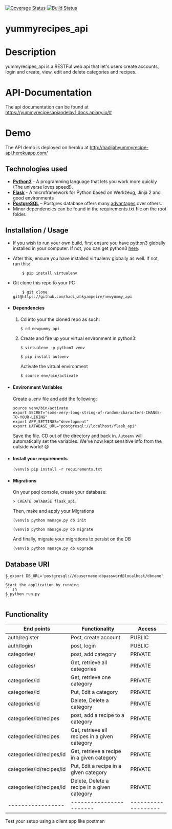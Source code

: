 
[![Coverage Status](https://coveralls.io/repos/github/hadijahkyampeire/newyummy_api/badge.svg?branch=api)](https://coveralls.io/github/hadijahkyampeire/newyummy_api?branch=api)
[![Build Status](https://travis-ci.org/hadijahkyampeire/newyummy_api.svg?branch=api)](https://travis-ci.org/hadijahkyampeire/newyummy_api)
# yummyrecipes_api
# Description
yummyrecipes_api is a RESTFul web api that let's users create accounts, login and create, view, edit and delete categories and recipes.

# API-Documentation
The api documentation can be found at https://yummyrecipesapiandelav1.docs.apiary.io/#
# Demo
The API demo is deployed on heroku at http://hadijahyummyrecipe-api.herokuapp.com/
## Technologies used
* **[Python3](https://www.python.org/downloads/)** - A programming language that lets you work more quickly (The universe loves speed!).
* **[Flask](flask.pocoo.org/)** - A microframework for Python based on Werkzeug, Jinja 2 and good  environments
* **[PostgreSQL](https://www.postgresql.org/download/)** – Postgres database offers many [advantages](https://www.postgresql.org/about/advantages/) over others.
* Minor dependencies can be found in the requirements.txt file on the root folder.


## Installation / Usage
* If you wish to run your own build, first ensure you have python3 globally installed in your computer. If not, you can get python3 [here](https://www.python.org).
* After this, ensure you have installed virtualenv globally as well. If not, run this:
    ```
        $ pip install virtualenv
    ```
* Git clone this repo to your PC
    ```
        $ git clone git@https://github.com/hadijahkyampeire/newyummy_api
    ```


* #### Dependencies
    1. Cd into your the cloned repo as such:
        ```
        $ cd newyummy_api
        ```

    2. Create and fire up your virtual environment in python3:
        ```
        $ virtualenv -p python3 venv

        $ pip install autoenv
        ```
        Activate the virtual environment
        ```sh
        $ source env/bin/activate
        ```

* #### Environment Variables
    Create a .env file and add the following:
    ```
    source venv/bin/activate
    export SECRET="some-very-long-string-of-random-characters-CHANGE-TO-YOUR-LIKING"
    export APP_SETTINGS="development"
    export DATABASE_URL="postgresql://localhost/flask_api"
    ```

    Save the file. CD out of the directory and back in. `Autoenv` will automatically set the variables.
    We've now kept sensitive info from the outside world! 😄

* #### Install your requirements
    ```
    (venv)$ pip install -r requirements.txt
    ```

* #### Migrations
    On your psql console, create your database:
    ```
    > CREATE DATABASE flask_api;
    ```
    Then, make and apply your Migrations
    ```
    (venv)$ python manage.py db init

    (venv)$ python manage.py db migrate
    ```

    And finally, migrate your migrations to persist on the DB
    ```
    (venv)$ python manage.py db upgrade
    ```
## Database URI
    $ export DB_URL='postgresql://dbusername:dbpassword@localhost/dbname'
    ```
    Start the application by running
    ```sh
    $ python run.py 
    ```
## Functionality
  End points | Functionality | Access
  ------------------|------------------|--------------------
  auth/register|Post, create account|PUBLIC
  auth/login|post, login|PUBLIC 
  categories/|post, add category|PRIVATE
  categories/|Get, retrieve all categories| PRIVATE
  categories/id|Get, retrieve one category|PRIVATE
  categories/id|Put, Edit a category| PRIVATE
  categories/id|Delete, Delete a category| PRIVATE
  categories/id/recipes|post, add a recipe to a category|PRIVATE
  categories/id/recipes|Get, retrieve all recipes in a given category| PRIVATE
  categories/id/recipes/id|Get, retrieve a recipe in a given category|PRIVATE
  categories/id/recipes/id|Put, Edit a recipe in a given category| PRIVATE
  categories/id/recipes/id|Delete, Delete a recipe in a given category| PRIVATE
  -----------------|-----------------------|-------------------



   Test your setup using a client app like postman
